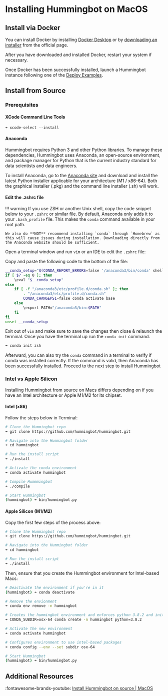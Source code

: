 # Installing Hummingbot on MacOS

## Install via Docker

You can install Docker by installing [Docker Desktop](https://docs.docker.com/desktop/install/windows-install/) or by [downloading an installer](https://docs.docker.com/docker-for-mac/install/) from the official page.

After you have downloaded and installed Docker, restart your system if necessary.

Once Docker has been successfully installed, launch a Hummingbot instance following one of the [Deploy Examples](/installation/deploy/).

## Install from Source

### Prerequisites

#### XCode Command Line Tools

```
➜ xcode-select --install
```

#### Anaconda

Hummingbot requires Python 3 and other Python libraries. To manage these dependencies, Hummingbot uses Anaconda, an open-source environment, and package manager for Python that is the current industry standard for data scientists and data engineers.

To install Anaconda, go to the [Anaconda site](https://www.anaconda.com/products/distribution#Downloads) and download and install the latest Python installer applicable for your architecture (M1 / x86-64). Both the graphical installer (.pkg) and the command line installer (.sh) will work.

#### Edit the .zshrc file

!!! warning
    If you use ZSH or another Unix shell, copy the code snippet below to your `.zshrc` or similar file. By default, Anaconda only adds it to your `.bash_profile` file. This makes the `conda` command available in your root path.

    We also do **NOT** recommend installing `conda` through `Homebrew` as this will cause issues during installation. Downloading directly from the Anaconda website should be sufficient. 

Open a terminal window and run `vim` or an IDE to edit the `.zshrc` file:

Copy and paste the following code to the bottom of the file:

```bash
__conda_setup="$(CONDA_REPORT_ERRORS=false '/anaconda3/bin/conda' shell.bash hook 2> /dev/null)"
if [ $? -eq 0 ]; then
    \eval "$__conda_setup"
else
    if [ -f "/anaconda3/etc/profile.d/conda.sh" ]; then
        . "/anaconda3/etc/profile.d/conda.sh"
        CONDA_CHANGEPS1=false conda activate base
    else
        \export PATH="/anaconda3/bin:$PATH"
    fi
fi
unset __conda_setup
```

Exit out of `vim` and make sure to save the changes then close & relaunch the terminal. Once you have the terminal up run the `conda init` command.

```bash
➜ conda init zsh
```

Afterward, you can also try the `conda` command in a terminal to verify if conda was installed correctly. If the command is valid, then Anaconda has been successfully installed. Proceed to the next step to install Hummingbot

### Intel vs Apple Silicon

Installing Hummingbot from source on Macs differs depending on if you have an Intel architecture or Apple M1/M2 for its chipset.

#### Intel (x86)

Follow the steps below in Terminal:

```bash
# Clone the Hummingbot repo
➜ git clone https://github.com/hummingbot/hummingbot.git

# Navigate into the Hummingbot folder
➜ cd hummingbot

# Run the install script
➜ ./install

# Activate the conda environment
➜ conda activate hummingbot

# Compile Hummmingbot
➜ ./compile

# Start Hummingbot
(hummingbot) ➜ bin/hummingbot.py
```

#### Apple Silicon (M1/M2)

Copy the first few steps of the process above:

```bash
# Clone the Hummingbot repo
➜ git clone https://github.com/hummingbot/hummingbot.git

# Navigate into the Hummingbot folder
➜ cd hummingbot

# Run the install script
➜ ./install
```

Then, ensure that you create the Hummingbot environment for Intel-based Macs:

```bash
# Deactivate the environment if you're in it
(hummingbot) ➜ conda deactivate

# Remove the envionment
➜ conda env remove -n hummingbot

# Creates the hummingbot environment and enforces python 3.8.2 and initialize a environment variable used to determine the processor packages to use
➜ CONDA_SUBDIR=osx-64 conda create -n hummingbot python=3.8.2

# Activate the new environment
➜ conda activate hummingbot

# Configures environment to use intel-based packages
➜ conda config --env --set subdir osx-64

# Start Hummingbot
(hummingbot) ➜ bin/hummingbot.py
```

## Additional Resources

:fontawesome-brands-youtube: [Install Hummingbot on source | MacOS](https://www.youtube.com/watch?v=_10M9uJan3U&list=PLDwlNkL_4MMc1GxjWShinaX4FQCxgOkyO&index=1)
